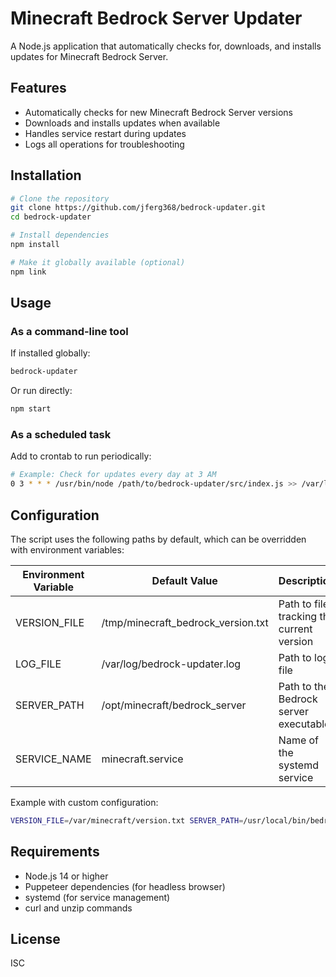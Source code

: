 # Minecraft Bedrock Server Updater

A Node.js application that automatically checks for, downloads, and installs updates for Minecraft Bedrock Server.

## Features

- Automatically checks for new Minecraft Bedrock Server versions
- Downloads and installs updates when available
- Handles service restart during updates
- Logs all operations for troubleshooting

## Installation

```bash
# Clone the repository
git clone https://github.com/jferg368/bedrock-updater.git
cd bedrock-updater

# Install dependencies
npm install

# Make it globally available (optional)
npm link
```

## Usage

### As a command-line tool

If installed globally:

```bash
bedrock-updater
```

Or run directly:

```bash
npm start
```

### As a scheduled task

Add to crontab to run periodically:

```bash
# Example: Check for updates every day at 3 AM
0 3 * * * /usr/bin/node /path/to/bedrock-updater/src/index.js >> /var/log/bedrock-updater.log 2>&1
```

## Configuration

The script uses the following paths by default, which can be overridden with environment variables:

| Environment Variable | Default Value | Description |
|---------------------|---------------|-------------|
| VERSION_FILE | /tmp/minecraft_bedrock_version.txt | Path to file tracking the current version |
| LOG_FILE | /var/log/bedrock-updater.log | Path to log file |
| SERVER_PATH | /opt/minecraft/bedrock_server | Path to the Bedrock server executable |
| SERVICE_NAME | minecraft.service | Name of the systemd service |

Example with custom configuration:

```bash
VERSION_FILE=/var/minecraft/version.txt SERVER_PATH=/usr/local/bin/bedrock_server npm start
```

## Requirements

- Node.js 14 or higher
- Puppeteer dependencies (for headless browser)
- systemd (for service management)
- curl and unzip commands

## License

ISC
